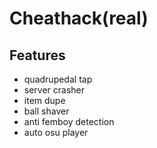 # Cheathack(real)
## Features
- quadrupedal tap
- server crasher
- item dupe
- ball shaver
- anti femboy detection
- auto osu player
